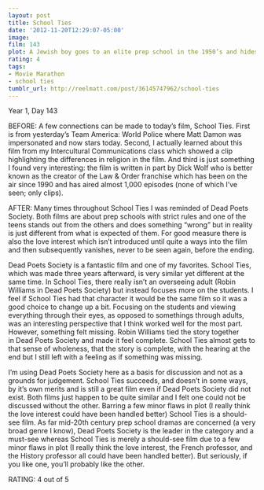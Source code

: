 ```yaml
---
layout: post
title: School Ties
date: '2012-11-20T12:29:07-05:00'
image: 
film: 143
plot: A Jewish boy goes to an elite prep school in the 1950’s and hides his religion until a jealous bigot forces it out in the open.
rating: 4
tags:
- Movie Marathon
- school ties
tumblr_url: http://reelmatt.com/post/36145747962/school-ties
---
```


Year 1, Day 143

BEFORE: A few connections can be made to today’s film, School Ties. First is from yesterday’s Team America: World Police where Matt Damon was impersonated and now stars today. Second, I actually learned about this film from my Intercultural Communications class which showed a clip highlighting the differences in religion in the film. And third is just something I found very interesting: the film is written in part by Dick Wolf who is better known as the creator of the Law & Order franchise which has been on the air since 1990 and has aired almost 1,000 episodes (none of which I’ve seen; only clips).

AFTER: Many times throughout School Ties I was reminded of Dead Poets Society. Both films are about prep schools with strict rules and one of the teens stands out from the others and does something “wrong” but in reality is just different from what is expected of them. For good measure there is also the love interest which isn’t introduced until quite a ways into the film and then subsequently vanishes, never to be seen again, before the ending.

Dead Poets Society is a fantastic film and one of my favorites. School Ties, which was made three years afterward, is very similar yet different at the same time. In School Ties, there really isn’t an overseeing adult (Robin Williams in Dead Poets Society) but instead focuses more on the students. I feel if School Ties had that character it would be the same film so it was a good choice to change up a bit. Focusing on the students and viewing everything through their eyes, as opposed to somethings through adults, was an interesting perspective that I think worked well for the most part. However, something felt missing. Robin Williams tied the story together in Dead Poets Society and made it feel complete. School Ties almost gets to that sense of wholeness, that the story is complete, with the hearing at the end but I still left with a feeling as if something was missing.

I’m using Dead Poets Society here as a basis for discussion and not as a grounds for judgement. School Ties succeeds, and doesn’t in some ways, by it’s own merits and is still a great film even if Dead Poets Society did not exist. Both films just happen to be quite similar and I felt one could not be discussed without the other. Barring a few minor flaws in plot (I really think the love interest could have been handled better) School Ties is a should-see film. As far mid-20th century prep school dramas are concerned (a very broad genre I know), Dead Poets Society is the leader in the category and a must-see whereas School Ties is merely a should-see film due to a few minor flaws in plot (I really think the love interest, the French professor, and the History professor all could have been handled better). But seriously, if you like one, you’ll probably like the other.

RATING: 4 out of 5
